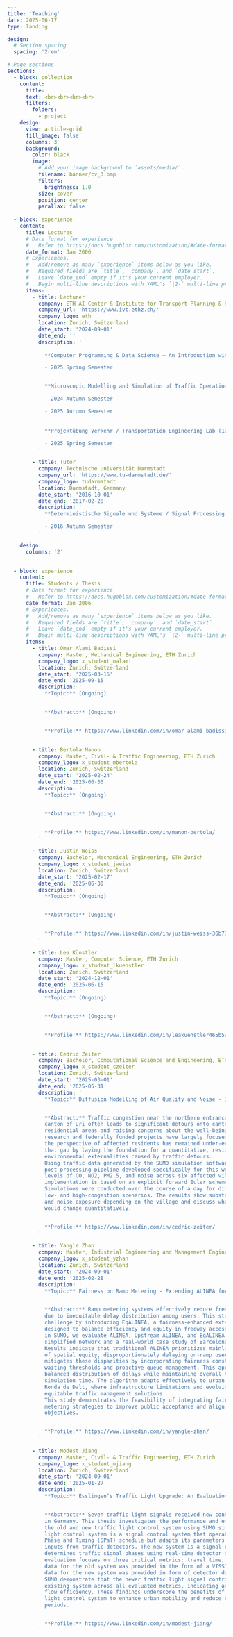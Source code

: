 ```yaml
---
title: 'Teaching'
date: 2025-06-17
type: landing

design:
  # Section spacing
  spacing: '2rem'

# Page sections
sections:
  - block: collection
    content:
      title:  
      text: <br><br><br><br>
      filters:
        folders:
          - project
    design:
      view: article-grid
      fill_image: false
      columns: 3
      background:
        color: black
        image:
          # Add your image background to `assets/media/`.
          filename: banner/cv_3.bmp
          filters:
            brightness: 1.0
          size: cover
          position: center
          parallax: false
          
  - block: experience
    content:
      title: Lectures
      # Date format for experience
      #   Refer to https://docs.hugoblox.com/customization/#date-format
      date_format: Jan 2006
      # Experiences.
      #   Add/remove as many `experience` items below as you like.
      #   Required fields are `title`, `company`, and `date_start`.
      #   Leave `date_end` empty if it's your current employer.
      #   Begin multi-line descriptions with YAML's `|2-` multi-line prefix.
      items:
        - title: Lecturer
          company: ETH AI Center & Institute for Transport Planning & Systems, ETH Zurich
          company_url: 'https://www.ivt.ethz.ch/'
          company_logo: eth
          location: Zurich, Switzerland
          date_start: '2024-09-01'
          date_end: ''
          description: ' 
            
            **Computer Programming & Data Science – An Introduction with Python (101-0720-00L)** 

            - 2025 Spring Semester


            **Microscopic Modelling and Simulation of Traffic Operations (101-0492-00L)** 

            - 2024 Autumn Semester

            - 2025 Autumn Semester
            
            
            **Projektübung Verkehr / Transportation Engineering Lab (103-0230-00 G)** 

            - 2025 Spring Semester
          '

        - title: Tutor
          company: Technische Universität Darmstadt
          company_url: 'https://www.tu-darmstadt.de/'
          company_logo: tudarmstadt
          location: Darmstadt, Germany
          date_start: '2016-10-01'
          date_end: '2017-02-28'      
          description: '
            **Deterministische Signale und Systeme / Signal Processing (Prof. Dr. A. Klein, Prof. Dr.-Ing. M. Pesavento)** 

            - 2016 Autumn Semester
          ' 

    design:
      columns: '2'

          
  - block: experience
    content:
      title: Students / Thesis
      # Date format for experience
      #   Refer to https://docs.hugoblox.com/customization/#date-format
      date_format: Jan 2006
      # Experiences.
      #   Add/remove as many `experience` items below as you like.
      #   Required fields are `title`, `company`, and `date_start`.
      #   Leave `date_end` empty if it's your current employer.
      #   Begin multi-line descriptions with YAML's `|2-` multi-line prefix.
      items:
        - title: Omar Alami Badissi
          company: Master, Mechanical Engineering, ETH Zurich
          company_logo: x_student_oalami
          location: Zurich, Switzerland
          date_start: '2025-03-15'
          date_end: '2025-09-15'
          description: '
            **Topic:** (Ongoing)


            **Abstract:** (Ongoing)


            **Profile:** https://www.linkedin.com/in/omar-alami-badissi-97489920b/
          '

        - title: Bertola Manon
          company: Master, Civil- & Traffic Engineering, ETH Zurich
          company_logo: x_student_mbertola
          location: Zurich, Switzerland
          date_start: '2025-02-24'
          date_end: '2025-06-30'
          description: '
            **Topic:** (Ongoing)


            **Abstract:** (Ongoing)


            **Profile:** https://www.linkedin.com/in/manon-bertola/
          '

        - title: Justin Weiss
          company: Bachelor, Mechanical Engineering, ETH Zurich
          company_logo: x_student_jweiss
          location: Zurich, Switzerland
          date_start: '2025-02-17'
          date_end: '2025-06-30'
          description: '
            **Topic:** (Ongoing)


            **Abstract:** (Ongoing)


            **Profile:** https://www.linkedin.com/in/justin-weiss-36b779269/
          '

        - title: Lea Künstler 
          company: Master, Computer Science, ETH Zurich
          company_logo: x_student_lkuenstler
          location: Zurich, Switzerland
          date_start: '2024-12-01'
          date_end: '2025-06-15'
          description: '
            **Topic:** (Ongoing)


            **Abstract:** (Ongoing)


            **Profile:** https://www.linkedin.com/in/leakuenstler465b59182/
          '

        - title: Cedric Zeiter
          company: Bachelor, Computational Science and Engineering, ETH Zurich
          company_logo: x_student_czeiter
          location: Zurich, Switzerland
          date_start: '2025-03-01'
          date_end: '2025-05-31'
          description: '
            **Topic:** Diffusion Modelling of Air Quality and Noise - Impacts from Detour Traffic on Uri Residents A Simulation-Based Case Study of Villages near the Gotthard Road Tunnel in Uri, Switzerland


            **Abstract:** Traffic congestion near the northern entrance of the Gotthard Road Tunnel in the Swiss
            canton of Uri often leads to significant detours onto cantonal roads, diverting traffic through
            residential areas and raising concerns about the well-being of residents. While previous
            research and federally funded projects have largely focused on traffic flow optimisation,
            the perspective of affected residents has remained under-explored. This thesis addresses
            that gap by laying the foundation for a quantitative, resident-oriented assessment of the
            environmental externalities caused by traffic detours.
            Using traffic data generated by the SUMO simulation software, extended with a novel
            post-processing pipeline developed specifically for this work, the model estimates exposure
            levels of CO, NO2, PM2.5, and noise across six affected villages in the canton of Uri. The
            implementation is based on an explicit forward Euler scheme with central finite differences.
            Simulations were conducted over the course of a day for different dates, capturing both
            low- and high-congestion scenarios. The results show substantial variation in pollutant
            and noise exposure depending on the village and discuss what a reduction of traffic in Uri
            would change quantitatively.


            **Profile:** https://www.linkedin.com/in/cedric-zeiter/
          '

        - title: Yangle Zhan
          company: Master, Industrial Engineering and Management Engineering, ETH Zurich & UPC Barcelona
          company_logo: x_student_yzhan
          location: Zurich, Switzerland
          date_start: '2024-09-01'
          date_end: '2025-02-28'
          description: '
            **Topic:** Fairness on Ramp Metering - Extending ALINEA for Equitable Access and Congestion Reduction


            **Abstract:** Ramp metering systems effectively reduce freeway congestion but often face public opposition
            due to inequitable delay distribution among users. This study addresses this
            challenge by introducing EqALINEA, a fairness-enhanced extension of the ALINEA algorithm
            designed to balance efficiency and equity in freeway access. Using microsimulations
            in SUMO, we evaluate ALINEA, Upstream ALINEA, and EqALINEA across both a
            simplified network and a real-world case study of Barcelona’s Ronda de Dalt corridor.
            Results indicate that traditional ALINEA prioritizes mainline throughput at the expense
            of spatial equity, disproportionately delaying on-ramp users near bottlenecks. EqALINEA
            mitigates these disparities by incorporating fairness constraints, including maximum
            waiting thresholds and proactive queue management. This approach leads to a more
            balanced distribution of delays while maintaining overall traffic efficiency within the
            simulation time. The algorithm adapts effectively to urban environments such as the
            Ronda de Dalt, where infrastructure limitations and evolving mobility policies require
            equitable traffic management solutions.
            This study demonstrates the feasibility of integrating fairness into decentralized ramp
            metering strategies to improve public acceptance and align with sustainable urban planning
            objectives.


            **Profile:** https://www.linkedin.com/in/yangle-zhan/
          '
          
        - title: Modest Jiang
          company: Master, Civil- & Traffic Engineering, ETH Zurich
          company_logo: x_student_mjiang
          location: Zurich, Switzerland
          date_start: '2024-09-01'
          date_end: '2025-01-27'
          description: '
            **Topic:** Esslingen‘s Traffic Light Upgrade: An Evaluation 


            **Abstract:** Seven traffic light signals received new control systems in the city of Esslingen am Neckar
            in Germany. This thesis investigates the performance and efficiency during peak hours of
            the old and new traffic light control system using SUMO simulations. The older traffic
            light control system is a signal control system that operates based on a predefined Signal
            Phase and Timing (SPaT) schedule but adapts its parameters in response to real-time
            inputs from traffic detectors. The new system is a signal control system that dynamically
            determines traffic signal phases using real-time detector data and an algorithm. The
            evaluation focuses on three critical metrics: travel time, waiting time, and delay. The
            data for the old system was provided in the form of a VISSIM simulation while the
            data for the new system was provided in form of detector data. The simulation runs on
            SUMO demonstrate that the newer traffic light signal control system outperforms the
            existing system across all evaluated metrics, indicating an overall improvement in traffic
            flow efficiency. These findings underscore the benefits of implementing the updated traffic
            light control system to enhance urban mobility and reduce congestion during peak traffic
            periods.


            **Profile:** https://www.linkedin.com/in/modest-jiang/
          '
















    design:
      columns: '2'


  - block: collection
    content:
      title:  
      text: <br><br><br><br>
      filters:
        folders:
          - project
    design:
      view: article-grid
      fill_image: false
      columns: 3
      background:
        color: black
        image:
          # Add your image background to `assets/media/`.
          filename: banner/cv_3.bmp
          filters:
            brightness: 1.0
          size: cover
          position: center
          parallax: false
---
```

